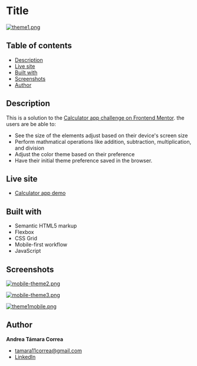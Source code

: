 # Title

[![theme1.png](https://i.postimg.cc/QtgQ2dCV/theme1.png)](https://postimg.cc/6234RwdN)


## Table of contents

- [Description](#description)
- [Live site](#live-site)
- [Built with](#built-with)
- [Screenshots](#screenshots)
- [Author](#author)
  


## Description

This is a solution to the [Calculator app challenge on Frontend Mentor](https://www.frontendmentor.io/challenges/calculator-app-9lteq5N29). the users are be able to:

- See the size of the elements adjust based on their device's screen size
- Perform mathmatical operations like addition, subtraction, multiplication, and division
- Adjust the color theme based on their preference
- Have their initial theme preference saved in the browser.


## Live site

- [Calculator app demo](https://andreatamara.github.io/11-calculator-app-main/)


## Built with

- Semantic HTML5 markup
- Flexbox
- CSS Grid
- Mobile-first workflow
- JavaScript


## Screenshots

[![mobile-theme2.png](https://i.postimg.cc/0NwdCfqY/mobile-theme2.png)](https://postimg.cc/R3vHSwhh)
<br/>

[![mobile-theme3.png](https://i.postimg.cc/63xVbv9D/mobile-theme3.png)](https://postimg.cc/MctjvXfD)
<br/>

[![theme1mobile.png](https://i.postimg.cc/3NRZ2HrR/theme1mobile.png)](https://postimg.cc/CB3DVXqT)
<br/>

## Author

**Andrea Támara Correa**
* [tamara11correa@gmail.com](tamara11correa@gmail.com)
* [LinkedIn](https://www.linkedin.com/in/andreatamara/)
<!-- * [Portafolio web](https://tu-dominio.com/) -->


